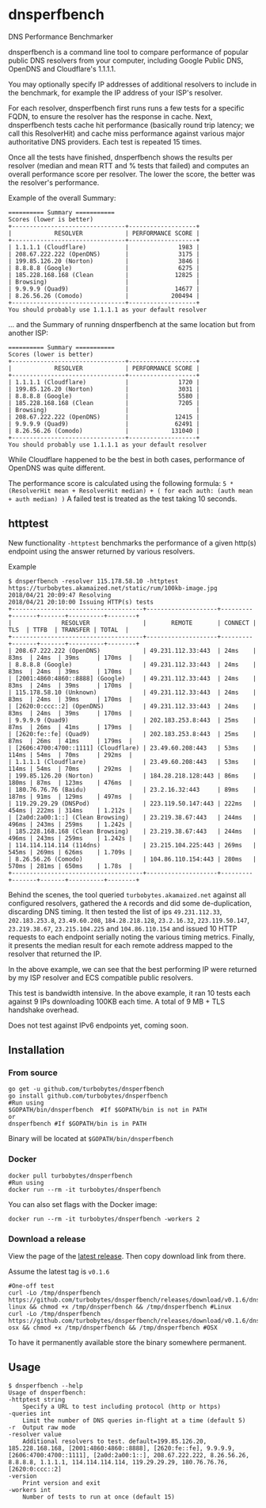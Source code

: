 # dnsperfbench
DNS Performance Benchmarker

dnsperfbench is a command line tool to compare performance of popular public DNS resolvers from your computer, including Google Public DNS, OpenDNS and Cloudflare's 1.1.1.1.

You may optionally specify IP addresses of additional resolvers to include in the benchmark, for example the IP address of your ISP's resolver.

For each resolver, dnsperfbench first runs runs a few tests for a specific FQDN, to ensure the resolver has the response in cache.
Next, dnsperfbench tests cache hit performance (basically round trip latency; we call this ResolverHit) and cache miss performance against various major authoritative DNS providers.
Each test is repeated 15 times.

Once all the tests have finished, dnsperfbench shows the results per resolver (median and mean RTT and % tests that failed) and computes an overall performance score per resolver. The lower the score, the better was the resolver's performance.

Example of the overall Summary:

```
========== Summary ===========
Scores (lower is better)
+--------------------------------+-------------------+
|            RESOLVER            | PERFORMANCE SCORE |
+--------------------------------+-------------------+
| 1.1.1.1 (Cloudflare)           |              1983 |
| 208.67.222.222 (OpenDNS)       |              3175 |
| 199.85.126.20 (Norton)         |              3846 |
| 8.8.8.8 (Google)               |              6275 |
| 185.228.168.168 (Clean         |             12825 |
| Browsing)                      |                   |
| 9.9.9.9 (Quad9)                |             14677 |
| 8.26.56.26 (Comodo)            |            200494 |
+--------------------------------+-------------------+
You should probably use 1.1.1.1 as your default resolver
```

... and the Summary of running dnsperfbench at the same location but from another ISP:

```
========== Summary ===========
Scores (lower is better)
+--------------------------------+-------------------+
|            RESOLVER            | PERFORMANCE SCORE |
+--------------------------------+-------------------+
| 1.1.1.1 (Cloudflare)           |              1720 |
| 199.85.126.20 (Norton)         |              3031 |
| 8.8.8.8 (Google)               |              5580 |
| 185.228.168.168 (Clean         |              7205 |
| Browsing)                      |                   |
| 208.67.222.222 (OpenDNS)       |             12415 |
| 9.9.9.9 (Quad9)                |             62491 |
| 8.26.56.26 (Comodo)            |            131040 |
+--------------------------------+-------------------+
You should probably use 1.1.1.1 as your default resolver
```

While Cloudflare happened to be the best in both cases, performance of OpenDNS was quite different.

The performance score is calculated using the following formula:
`5 * (ResolverHit mean + ResolverHit median) + ( for each auth: (auth mean + auth median) )`
A failed test is treated as the test taking 10 seconds.

## httptest

New functionality `-httptest` benchmarks the performance of a given http(s) endpoint using the answer returned by various resolvers.

Example

```
$ dnsperfbench -resolver 115.178.58.10 -httptest https://turbobytes.akamaized.net/static/rum/100kb-image.jpg
2018/04/21 20:09:47 Resolving
2018/04/21 20:10:00 Issuing HTTP(s) tests
+-------------------------------------+--------------------+---------+-------+-------+----------+--------+
|              RESOLVER               |       REMOTE       | CONNECT |  TLS  | TTFB  | TRANSFER | TOTAL  |
+-------------------------------------+--------------------+---------+-------+-------+----------+--------+
| 208.67.222.222 (OpenDNS)            | 49.231.112.33:443  | 24ms    | 83ms  | 24ms  | 39ms     | 170ms  |
| 8.8.8.8 (Google)                    | 49.231.112.33:443  | 24ms    | 83ms  | 24ms  | 39ms     | 170ms  |
| [2001:4860:4860::8888] (Google)     | 49.231.112.33:443  | 24ms    | 83ms  | 24ms  | 39ms     | 170ms  |
| 115.178.58.10 (Unknown)             | 49.231.112.33:443  | 24ms    | 83ms  | 24ms  | 39ms     | 170ms  |
| [2620:0:ccc::2] (OpenDNS)           | 49.231.112.33:443  | 24ms    | 83ms  | 24ms  | 39ms     | 170ms  |
| 9.9.9.9 (Quad9)                     | 202.183.253.8:443  | 25ms    | 87ms  | 26ms  | 41ms     | 179ms  |
| [2620:fe::fe] (Quad9)               | 202.183.253.8:443  | 25ms    | 87ms  | 26ms  | 41ms     | 179ms  |
| [2606:4700:4700::1111] (Cloudflare) | 23.49.60.208:443   | 53ms    | 114ms | 54ms  | 70ms     | 292ms  |
| 1.1.1.1 (Cloudflare)                | 23.49.60.208:443   | 53ms    | 114ms | 54ms  | 70ms     | 292ms  |
| 199.85.126.20 (Norton)              | 184.28.218.128:443 | 86ms    | 180ms | 87ms  | 123ms    | 476ms  |
| 180.76.76.76 (Baidu)                | 23.2.16.32:443     | 89ms    | 187ms | 91ms  | 129ms    | 497ms  |
| 119.29.29.29 (DNSPod)               | 223.119.50.147:443 | 222ms   | 454ms | 222ms | 314ms    | 1.212s |
| [2a0d:2a00:1::] (Clean Browsing)    | 23.219.38.67:443   | 244ms   | 496ms | 243ms | 259ms    | 1.242s |
| 185.228.168.168 (Clean Browsing)    | 23.219.38.67:443   | 244ms   | 496ms | 243ms | 259ms    | 1.242s |
| 114.114.114.114 (114dns)            | 23.215.104.225:443 | 269ms   | 545ms | 269ms | 626ms    | 1.709s |
| 8.26.56.26 (Comodo)                 | 104.86.110.154:443 | 280ms   | 570ms | 281ms | 650ms    | 1.78s  |
+-------------------------------------+--------------------+---------+-------+-------+----------+--------+
```

Behind the scenes, the tool queried `turbobytes.akamaized.net` against all configured resolvers, gathered the `A` records and did some de-duplication, discarding DNS timing. It then tested the list of ips `49.231.112.33`, `202.183.253.8`, `23.49.60.208`, `184.28.218.128`, `23.2.16.32`, `223.119.50.147`, `23.219.38.67`, `23.215.104.225` and `104.86.110.154` and issued 10 HTTP requests to each endpoint serially noting the various timing metrics. Finally, it presents the median result for each remote address mapped to the resolver that returned the IP.

In the above example, we can see that the best performing IP were returned by my ISP resolver and ECS compatible public resolvers.

This test is bandwidth intensive. In the above example, it ran 10 tests each against 9 IPs downloading 100KB each time. A total of 9 MB + TLS handshake overhead.

Does not test against IPv6 endpoints yet, coming soon.

## Installation

### From source

```
go get -u github.com/turbobytes/dnsperfbench
go install github.com/turbobytes/dnsperfbench
#Run using
$GOPATH/bin/dnsperfbench  #If $GOPATH/bin is not in PATH
or
dnsperfbench #If $GOPATH/bin is in PATH
```

Binary will be located at `$GOPATH/bin/dnsperfbench`

### Docker

```
docker pull turbobytes/dnsperfbench
#Run using
docker run --rm -it turbobytes/dnsperfbench
```

You can also set flags with the Docker image:

```
docker run --rm -it turbobytes/dnsperfbench -workers 2
```

### Download a release

View the page of the [latest release](https://github.com/turbobytes/dnsperfbench/releases/latest). Then copy download link from there.

Assume the latest tag is `v0.1.6`

```
#One-off test
curl -Lo /tmp/dnsperfbench https://github.com/turbobytes/dnsperfbench/releases/download/v0.1.6/dnsperfbench-linux && chmod +x /tmp/dnsperfbench && /tmp/dnsperfbench #Linux
curl -Lo /tmp/dnsperfbench https://github.com/turbobytes/dnsperfbench/releases/download/v0.1.6/dnsperfbench-osx && chmod +x /tmp/dnsperfbench && /tmp/dnsperfbench #OSX
```

To have it permanently available store the binary somewhere permanent.

## Usage

```
$ dnsperfbench --help
Usage of dnsperfbench:
-httptest string
    Specify a URL to test including protocol (http or https)
-queries int
    Limit the number of DNS queries in-flight at a time (default 5)
-r	Output raw mode
-resolver value
    Additional resolvers to test. default=199.85.126.20, 185.228.168.168, [2001:4860:4860::8888], [2620:fe::fe], 9.9.9.9, [2606:4700:4700::1111], [2a0d:2a00:1::], 208.67.222.222, 8.26.56.26, 8.8.8.8, 1.1.1.1, 114.114.114.114, 119.29.29.29, 180.76.76.76, [2620:0:ccc::2]
-version
    Print version and exit
-workers int
    Number of tests to run at once (default 15)
```
